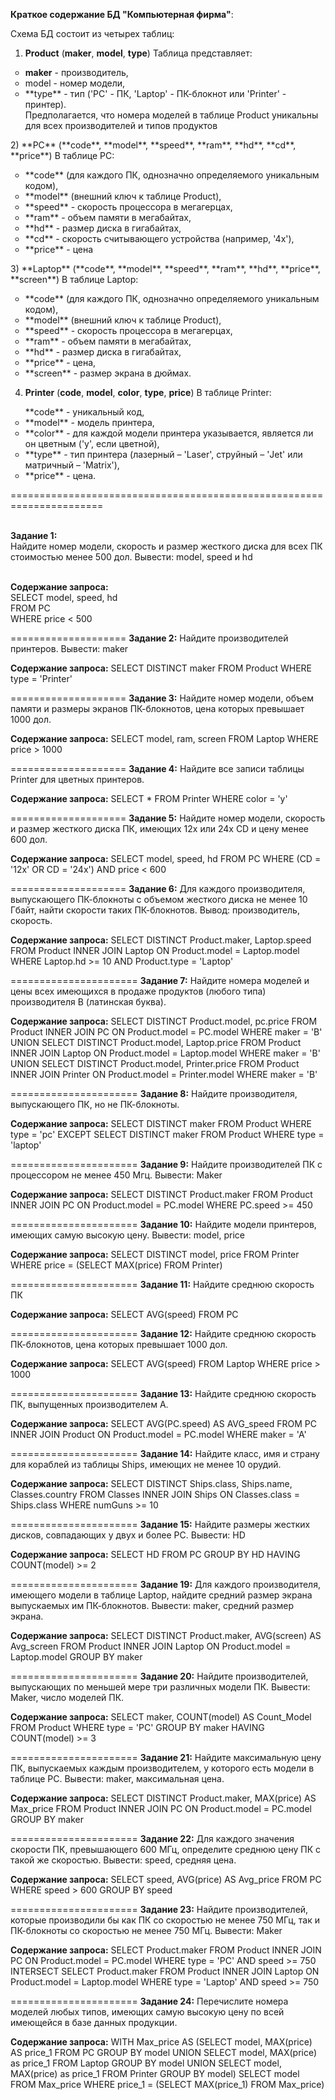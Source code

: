 

**Краткое содержание БД "Компьютерная фирма"**:

Схема БД состоит из четырех таблиц:

1) **Product** (**maker**, **model**, **type**) Таблица представляет:
<ul type="circle"><li><b>maker</b> - производитель,</li> 
<li>model - номер модели,</li>
<li>**type** - тип ('PC' - ПК, 'Laptop' - ПК-блокнот или 'Printer' - принтер).</li> 
Предполагается, что номера моделей в таблице Product уникальны для всех производителей и типов продуктов
</ul>
2) **PC** (**code**, **model**, **speed**, **ram**, **hd**, **cd**, **price**) В таблице PC:
<ul type="circle"><li>**code** (для каждого ПК, однозначно определяемого уникальным кодом),</li>
<li>**model** (внешний ключ к таблице Product),</li>
<li>**speed** - скорость процессора в мегагерцах,</li> 
<li>**ram** - объем памяти в мегабайтах,</li> 
<li>**hd** - размер диска в гигабайтах,</li> 
<li>**cd** - скорость считывающего устройства (например, '4x'),</li>
<li>**price** - цена</li>
</ul>
3) **Laptop** (**code**, **model**, **speed**, **ram**, **hd**, **price**, **screen**) В таблице Laptop:
<ul type="circle"><li>**code** (для каждого ПК, однозначно определяемого уникальным кодом),</li>
<li>**model** (внешний ключ к таблице Product),</li>
<li>**speed** - скорость процессора в мегагерцах,</li>
<li>**ram** - объем памяти в мегабайтах,</li>
<li>**hd** - размер диска в гигабайтах,</li>
<li>**price** - цена,</li>
<li>**screen** - размер экрана в дюймах.</li></ul>

4) **Printer** (**code**, **model**, **color**, **type**, **price**)  В таблице Printer: 
<ul type="circle">**code** - уникальный код,
<li>**model** - модель принтера,</li>
<li>**color** - для каждой модели принтера указывается, является ли он цветным  ('y', если цветной),</li> 
<li>**type** - тип принтера (лазерный – 'Laser', струйный – 'Jet' или матричный – 'Matrix'),</li>
<li>**price** - цена.</li></ul>

======================================================================

<br><b>Задание 1:</b>
<br>Найдите номер модели, скорость и размер жесткого диска для всех ПК стоимостью менее 500 дол. Вывести: model, speed и hd


<br><b>Содержание запроса:</b>
<br>SELECT model, speed, hd
<br>FROM PC
<br>WHERE price < 500



====================
**Задание 2:**
Найдите производителей принтеров. Вывести: maker


**Содержание запроса:**
SELECT DISTINCT maker
FROM Product
WHERE type = 'Printer'


====================
**Задание 3:**
Найдите номер модели, объем памяти и размеры экранов ПК-блокнотов, цена которых превышает 1000 дол.


**Содержание запроса:**
SELECT model, ram, screen 
FROM Laptop 
WHERE price > 1000


====================
**Задание 4:**
Найдите все записи таблицы Printer для цветных принтеров.


**Содержание запроса:**
SELECT * 
FROM Printer
WHERE color = 'y'


====================
**Задание 5:**
Найдите номер модели, скорость и размер жесткого диска ПК, имеющих 12x или 24x CD и цену менее 600 дол.


**Содержание запроса:**
SELECT model, speed, hd
FROM PC
WHERE (CD = '12x' OR CD = '24x') AND price < 600


====================
**Задание 6:**
Для каждого производителя, выпускающего ПК-блокноты c объемом жесткого диска не менее 10 Гбайт, найти скорости таких ПК-блокнотов. Вывод: производитель, скорость.

**Содержание запроса:**
SELECT DISTINCT Product.maker, Laptop.speed
FROM Product INNER JOIN Laptop ON Product.model = Laptop.model
WHERE Laptop.hd >= 10 AND Product.type = 'Laptop'


======================
**Задание 7:**
Найдите номера моделей и цены всех имеющихся в продаже продуктов (любого типа) производителя B (латинская буква).

**Содержание запроса:**
SELECT DISTINCT Product.model, pc.price
FROM Product INNER JOIN PC ON Product.model = PC.model
WHERE maker = 'B'
UNION
SELECT DISTINCT Product.model, Laptop.price
FROM Product INNER JOIN Laptop ON Product.model = Laptop.model
WHERE maker = 'B'
UNION
SELECT DISTINCT Product.model, Printer.price
FROM Product INNER JOIN Printer ON Product.model = Printer.model
WHERE maker = 'B'


======================
**Задание 8:**
Найдите производителя, выпускающего ПК, но не ПК-блокноты.

**Содержание запроса:**
SELECT DISTINCT maker
FROM Product
WHERE type = 'pc'
EXCEPT
SELECT DISTINCT maker
FROM Product
WHERE type = 'laptop'


======================
**Задание 9:**
Найдите производителей ПК с процессором не менее 450 Мгц. Вывести: Maker

**Содержание запроса:**
SELECT DISTINCT Product.maker
FROM Product INNER JOIN PC ON Product.model = PC.model
WHERE PC.speed >= 450


======================
**Задание 10:**
Найдите модели принтеров, имеющих самую высокую цену. Вывести: model, price

**Содержание запроса:**
SELECT DISTINCT model, price
FROM Printer 
WHERE price = (SELECT MAX(price)
FROM Printer)


======================
**Задание 11:**
Найдите среднюю скорость ПК

**Содержание запроса:**
SELECT AVG(speed)
FROM PC


======================
**Задание 12:**
Найдите среднюю скорость ПК-блокнотов, цена которых превышает 1000 дол.

**Содержание запроса:**
SELECT AVG(speed) 
FROM Laptop
WHERE price > 1000


======================
**Задание 13:**
Найдите среднюю скорость ПК, выпущенных производителем A.

**Содержание запроса:**
SELECT AVG(PC.speed) AS AVG_speed
FROM PC INNER JOIN Product ON Product.model = PC.model
WHERE maker = 'A'



======================
**Задание 14:**
Найдите класс, имя и страну для кораблей из таблицы Ships, имеющих не менее 10 орудий.

**Содержание запроса:**
SELECT DISTINCT Ships.class, Ships.name, Classes.country
FROM Classes INNER JOIN Ships ON Classes.class = Ships.class
WHERE numGuns >= 10


======================
**Задание 15:**
Найдите размеры жестких дисков, совпадающих у двух и более PC. Вывести: HD

**Содержание запроса:**
SELECT HD 
FROM PC
GROUP BY HD
HAVING COUNT(model) >= 2

======================
**Задание 19:**
Для каждого производителя, имеющего модели в таблице Laptop, найдите средний размер экрана выпускаемых им ПК-блокнотов.
Вывести: maker, средний размер экрана.

**Содержание запроса:**
SELECT DISTINCT Product.maker, AVG(screen) AS Avg_screen
FROM Product INNER JOIN Laptop ON Product.model = Laptop.model
GROUP BY maker


======================
**Задание 20:**
Найдите производителей, выпускающих по меньшей мере три различных модели ПК. Вывести: Maker, число моделей ПК.

**Содержание запроса:**
SELECT maker, COUNT(model) AS Count_Model
FROM Product
WHERE type = 'PC'
GROUP BY maker
HAVING COUNT(model) >= 3

======================
**Задание 21:**
Найдите максимальную цену ПК, выпускаемых каждым производителем, у которого есть модели в таблице PC.
Вывести: maker, максимальная цена.

**Содержание запроса:**
SELECT DISTINCT Product.maker, MAX(price) AS Max_price
FROM Product INNER JOIN PC ON Product.model = PC.model
GROUP BY maker


======================
**Задание 22:** 
Для каждого значения скорости ПК, превышающего 600 МГц, определите среднюю цену ПК с такой же скоростью. Вывести: speed, средняя цена.

**Содержание запроса:**
SELECT speed, AVG(price) AS Avg_price
FROM PC 
WHERE speed > 600
GROUP BY speed


======================
**Задание 23:** 
Найдите производителей, которые производили бы как ПК
со скоростью не менее 750 МГц, так и ПК-блокноты со скоростью не менее 750 МГц.
Вывести: Maker


**Содержание запроса:**
SELECT Product.maker 
FROM Product INNER JOIN PC ON Product.model = PC.model
WHERE type = 'PC' AND speed >= 750
INTERSECT
SELECT Product.maker 
FROM Product INNER JOIN Laptop ON Product.model = Laptop.model
WHERE type = 'Laptop' AND speed >= 750


======================
**Задание 24:**
Перечислите номера моделей любых типов, имеющих самую высокую цену по всей имеющейся в базе данных продукции.

**Содержание запроса:**
WITH Max_price AS
(SELECT model, MAX(price) AS price_1
FROM PC
GROUP BY model
UNION
SELECT model, MAX(price) as price_1
FROM Laptop
GROUP BY model
UNION
SELECT model, MAX(price) as price_1
FROM Printer
GROUP BY model)
SELECT model 
FROM Max_price
WHERE price_1 = (SELECT MAX(price_1) FROM Max_price)























